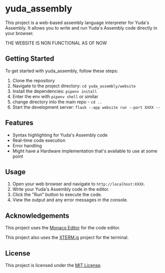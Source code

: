 # yuda_assembly

This project is a web-based assembly language interpreter for Yuda's Assembly. It allows you to write and run Yuda's Assembly code directly in your browser.

THE WEBSITE IS NON FUNCTIONAL AS OF NOW

## Getting Started

To get started with yuda_assembly, follow these steps:

1. Clone the repository
2. Navigate to the project directory: `cd yuda_assembly/website`
3. Install the dependencies: `pipenv install`
4. Enter the env with `pipenv shell` or similar
5. change directory into the main repo - `cd ..`
6. Start the development server: `flask --app website run --port XXXX --`

## Features

- Syntax highlighting for Yuda's Assembly code
- Real-time code execution
- Error handling
- Might have a Hardware implementation that's available to use at some point

## Usage

1. Open your web browser and navigate to `http://localhost:XXXX`.
2. Write your Yuda's Assembly code in the editor.
3. Click the "Run" button to execute the code.
4. View the output and any error messages in the console.

## Acknowledgements

This project uses the [Monaco Editor](https://github.com/Microsoft/monaco-editor) for the code editor.

This project also uses the [XTERM.js](https://xtermjs.org) project for the terminal. 

## License

This project is licensed under the [MIT License](../LICENSE).
